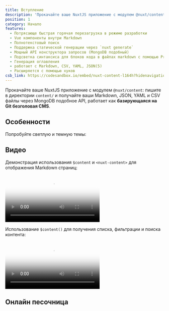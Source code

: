 ```yaml
---
title: Вступление
description: 'Прокачайте ваше NuxtJS приложение с модулем @nuxt/content: пишите в директории content/ и получайте ваши Markdown, JSON, YAML и CSV файлы через MongoDB подобное API, работает как базирующаяся на Git безголовая CMS.'
position: 1
category: Начало
features:
  - Потрясающе быстрая горячая перезагрузка в режиме разработки
  - Vue компоненты внутри Markdown
  - Полнотекстовый поиск
  - Поддержка статической генерации через `nuxt generate`
  - Мощный API конструктора запросов (MongoDB подобный)
  - Подсветка синтаксиса для блоков кода в файлах markdown с помощью PrismJS.
  - Генерация оглавления
  - работает с Markdown, CSV, YAML, JSON(5)
  - Расширяется с помощью хуков
csb_link: https://codesandbox.io/embed/nuxt-content-l164h?hidenavigation=1&theme=dark
---
```


Прокачайте ваше NuxtJS приложение с модулем `@nuxt/content`: пишите в директории `content/` и получайте ваши Markdown, JSON, YAML и CSV файлы через MongoDB подобное API, работает как **базирующаяся на Git безголовая CMS**.

## Особенности

<base-list :items="features"></base-list>

<p class="flex items-center">Попробуйте светлую и темную темы: <color-switcher class="p-2"></color-switcher></p>

## Видео

Демонстрация использования `$content` и `<nuxt-content>` для отображения Markdown страниц:

<video poster="https://res.cloudinary.com/nuxt/video/upload/v1588091670/nuxt-content_wxnjje.jpg" loop playsinline controls>
  <source src="https://res.cloudinary.com/nuxt/video/upload/v1588091670/nuxt-content_wxnjje.webm" type="video/webm" />
  <source src="https://res.cloudinary.com/nuxt/video/upload/v1588091670/nuxt-content_wxnjje.mp4" type="video/mp4" />
  <source src="https://res.cloudinary.com/nuxt/video/upload/v1588091670/nuxt-content_wxnjje.ogv" type="video/ogg" />
</video>

<br>

Использование `$content()` для получения списка, фильтрации и поиска контента:

<video poster="https://res.cloudinary.com/nuxt/video/upload/v1588095794/nuxt-content-movies_c0cq9p.jpg" loop playsinline controls>
  <source src="https://res.cloudinary.com/nuxt/video/upload/v1588095794/nuxt-content-movies_c0cq9p.webm" type="video/webm" />
  <source src="https://res.cloudinary.com/nuxt/video/upload/v1588095794/nuxt-content-movies_c0cq9p.mp4" type="video/mp4" />
  <source src="https://res.cloudinary.com/nuxt/video/upload/v1588095794/nuxt-content-movies_c0cq9p.ogv" type="video/ogg" />
</video>

## Онлайн песочница

<code-sandbox :src="csb_link"></code-sandbox>
